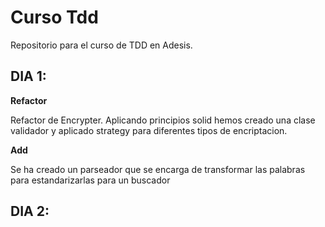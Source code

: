 Curso Tdd
========

Repositorio para el curso de TDD en Adesis.

DIA 1:
-----
**Refactor**

Refactor de Encrypter. Aplicando principios solid hemos creado una clase validador y aplicado strategy para diferentes tipos de encriptacion.

**Add**

Se ha creado un parseador que se encarga de transformar las palabras para estandarizarlas para un buscador

DIA 2:
-----
